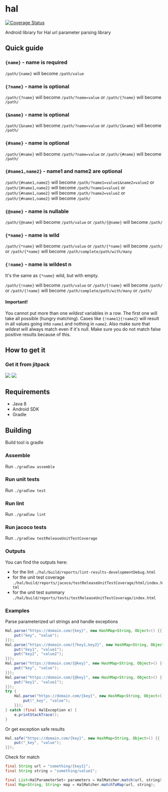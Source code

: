 # hal

[![Coverage Status](https://coveralls.io/repos/github/ranapat/hal/badge.svg?branch=master)](https://coveralls.io/github/ranapat/hal?branch=master)

Android library for Hal url parameter parsing library

## Quick guide

### ```{name}``` - name is required
```/path/{name}``` will become ```/path/value```

### ```{?name}``` - name is optional
```/path/{?name}``` will become ```/path/?name=value```
or
```/path/{?name}``` will become ```/path/```

### ```{&name}``` - name is optional
```/path/{&name}``` will become ```/path/?name=value```
or
```/path/{&name}``` will become ```/path/```

### ```{#name}``` - name is optional
```/path/{#name}``` will become ```/path/?name=value```
or
```/path/{#name}``` will become ```/path/```

### ```{#name1,name2}``` - name1 and name2 are optional
```/path/{#name1,name2}``` will become ```/path/?name1=value1&name2=value2```
or
```/path/{#name1,name2}``` will become ```/path/?name1=value1```
or
```/path/{#name1,name2}``` will become ```/path/?name2=value2```
or
```/path/{#name1,name2}``` will become ```/path/```

### ```{@name}``` - name is nullable
```/path/{@name}``` will become ```/path/value```
or
```/path/{@name}``` will become ```/path/```

### ```{*name}``` - name is wild
```/path/{*name}``` will become ```/path/value```
or
```/path/{*name}``` will become ```/path/```
or
```/path/{*name}``` will become ```/path/complete/path/with/many```

### ```{!name}``` - name is wildest <img src="./assets/new.svg" alt="new" width="16" height="16" />
It's the same as `{*name}` wild, but with empty.


```/path/{!name}``` will become ```/path/value```
or
```/path/{!name}``` will become ```/path/```
or
```/path/{!name}``` will become ```/path/complete/path/with/many```
or
```/path/```

#### Important!

You cannot put more than one *wildest* variables in a row.
The first one will take all possible (hungry matching).
Cases like `{!name1}{!name2}` will result in all values going into `name1` and nothing in `name2`.
Also make sure that *wildest* will always match even if it's null.
Make sure you do not match false positive results because of this.

## How to get it

### Get it from jitpack
[![](https://jitpack.io/v/ranapat/hal.svg)](https://jitpack.io/#ranapat/hal)
[![](https://jitci.com/gh/ranapat/hal/svg)](https://jitci.com/gh/ranapat/hal)

## Requirements
* Java 8
* Android SDK
* Gradle

## Building
Build tool is gradle

### Assemble
Run `./gradlew assemble`

### Run unit tests
Run `./gradlew test`

### Run lint
Run `./gradlew lint`

### Run jacoco tests
Run `./gradlew testReleaseUnitTestCoverage`

### Outputs
You can find the outputs here:
- for the lint
`./hal/build/reports/lint-results-developmentDebug.html`
- for the unit test coverage
`./hal/build/reports/jacoco/testReleaseUnitTestCoverage/html/index.html`
- for the unit test summary
`./hal/build/reports/tests/testReleaseUnitTestCoverage/index.html`

### Examples

Parse parameterized url strings and handle exceptions

```java
Hal.parse("https://domain.com/{key}", new HashMap<String, Object>() {{
    put("key", "value");
}});
Hal.parse("https://domain.com/{?key1,key2}", new HashMap<String, Object>() {{
    put("key1", "value1");
    put("key2", "value2");
}});
Hal.parse("https://domain.com/{@key}", new HashMap<String, Object>() {{
    put("key", "value");
}});
Hal.parse("https://domain.com/{@key}", new HashMap<String, Object>() {{
    put("key1", "value1");
}});
try {
    Hal.parse("https://domain.com/{key}", new HashMap<String, Object>() {{
        put("_key", "value");
    }});
} catch (final HalException e) {
    e.printStackTrace();
}
```

Or get exception safe results

```java
Hal.safe("https://domain.com/{key}", new HashMap<String, Object>() {{
    put("_key", "value");
}});
``` 

Check for match

```java
final String url = "something/{key1}";
final String string = "something/value1";

final List<HalParameterSet> parameters = HalMatcher.match(url, string);
final Map<String, String> map = HalMatcher.matchToMap(url, string);
```
